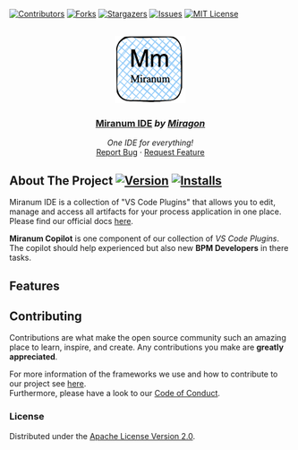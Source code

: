 <div id="top"></div>

<!-- PROJECT SHIELDS -->
[![Contributors][contributors-shield]][contributors-url]
[![Forks][forks-shield]][forks-url]
[![Stargazers][stars-shield]][stars-url]
[![Issues][issues-shield]][issues-url]
[![MIT License][license-shield]][license-url]
<!-- END OF PROJECT SHIELDS -->

<!-- PROJECT LOGO -->
<br />
<div align="center">
    <a href="#">
        <img src="https://raw.githubusercontent.com/FlowSquad/miranum-copilot/main/images/miranum_logo.png" alt="Logo" height="120">
    </a>
    <h3 ><a href="https://miranum.com/">Miranum IDE</a> <i>by <a href="https://miragon.io/">Miragon</a></i></h3>
    <p>
        <i>One IDE for everything!</i>
        <br />
        <a href="https://github.com/FlowSquad/miranum-json-forms/issues">Report Bug</a>
        ·
        <a href="https://github.com/FlowSquad/miranum-json-forms/pulls">Request Feature</a>
    </p>
</div>


## About The Project [![Version][version-shield]][version-url] [![Installs][installs-shield]][installs-url]

Miranum IDE is a collection of "VS Code Plugins" that allows you to edit, manage and access all artifacts for your 
process application in one place.
Please find our official docs [here](https://miranum.com/docs/components/miranum-ide/intro-miranum-ide).


**Miranum Copilot** is one component of our collection of *VS Code Plugins*.
The copilot should help experienced but also new **BPM Developers** in there tasks.


## Features


## Contributing

Contributions are what make the open source community such an amazing place to learn, inspire, and create.
Any contributions you make are **greatly appreciated**.

For more information of the frameworks we use and how to contribute to our project see [here](docs/quickstart.md).  
Furthermore, please have a look to our [Code of Conduct](https://miranum.com/docs/components/contributing/).

### License

Distributed under the [Apache License Version 2.0](LICENSE).


<!-- MARKDOWN LINKS & IMAGES -->
<!-- https://www.markdownguide.org/basic-syntax/#reference-style-links -->
[contributors-shield]: https://img.shields.io/github/contributors/FlowSquad/miranum-copilot.svg?style=for-the-badge
[contributors-url]: https://github.com/FlowSquad/miranum-copilot/graphs/contributors
[forks-shield]: https://img.shields.io/github/forks/FlowSquad/miranum-copilot.svg?style=for-the-badge
[forks-url]: https://github.com/FlowSquad/miranum-copilot/network/members
[stars-shield]: https://img.shields.io/github/stars/FlowSquad/miranum-copilot.svg?style=for-the-badge
[stars-url]: https://github.com/FlowSquad/miranum-copilot/stargazers
[issues-shield]: https://img.shields.io/github/issues/FlowSquad/miranum-copilot.svg?style=for-the-badge
[issues-url]: https://github.com/FlowSquad/miranum-copilot/issues
[license-shield]: https://img.shields.io/github/license/FlowSquad/miranum-copilot.svg?style=for-the-badge
[license-url]: https://github.com/FlowSquad/miranum-copilot/blob/main/LICENSE

[version-shield]: https://img.shields.io/visual-studio-marketplace/v/miragon-gmbh.miranum-copilot
[version-url]: https://marketplace.visualstudio.com/items?itemName=miragon-gmbh.miranum-copilot
[installs-shield]: https://img.shields.io/visual-studio-marketplace/i/miragon-gmbh.miranum-copilot
[installs-url]: https://marketplace.visualstudio.com/items?itemName=miragon-gmbh.miranum-copilot
